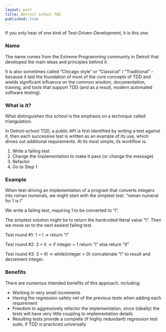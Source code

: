 ```yaml
---
layout: post
title: Detroit school TDD
published: true
---
```


If you only hear of one kind of Test-Driven-Development, it is this one.

### Name
The name comes from the Extreme Programming community in Detroit that developed the main ideas and principles behind it.

It is also sometimes called “Chicago style” or “Classical” / “Traditional” - because it laid the foundation of most of the core concepts of TDD and wields significant influence on the common wisdom, documentation, training, and tools that support TDD (and as a result, modern automated software testing).

### What is it?

What distinguishes this school is the emphasis on a technique called triangulation.

In Detroit-school TDD, a public API is first identified by writing a test against it, then each successive test is written as an example of its use, which drives out additional requirements. At its most simple, its workflow is:

1. Write a failing test
2. Change the implementation to make it pass (or change the message)
3. Refactor
4. Go to Step 1

### Example

When test-driving an implementation of a program that converts integers into roman numerals, we might start with the simplest test:
”roman numeral for 1 is I”

We write a failing test, requiring 1 to be converted to “I”.

The simplest solution might be to return the hardcoded literal value "I". Then we move on to the next easiest failing test.

Test round #1: 1 = I -> return "I"

Test round #2: 2 = II -> if integer = 1 return "I" else return "II"

Test round #3: 3 = III -> while(integer > 0) concatenate "I" to result and decrement integer.

### Benefits

There are numerous intended benefits of this approach, including:

- Working in very small increments
- Having the regression safety net of the previous tests when adding each requirement
- Freedom to aggressively refactor the implementation, since (ideally) the tests will have very little coupling to implementation details
- Resulting tests provide a complete (if highly redundant) regression test suite, if TDD is practiced universally
